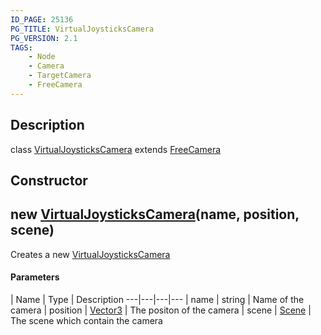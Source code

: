 ```yaml
---
ID_PAGE: 25136
PG_TITLE: VirtualJoysticksCamera
PG_VERSION: 2.1
TAGS:
    - Node
    - Camera
    - TargetCamera
    - FreeCamera
---
```

## Description

class [VirtualJoysticksCamera](/classes/2.4/VirtualJoysticksCamera) extends [FreeCamera](/classes/2.4/FreeCamera)



## Constructor

## new [VirtualJoysticksCamera](/classes/2.4/VirtualJoysticksCamera)(name, position, scene)

Creates a new [VirtualJoysticksCamera](/classes/2.4/VirtualJoysticksCamera)

#### Parameters
 | Name | Type | Description
---|---|---|---
 | name | string |    Name of the camera
 | position | [Vector3](/classes/2.4/Vector3) |    The positon of the camera
 | scene | [Scene](/classes/2.4/Scene) |    The scene which contain the camera

